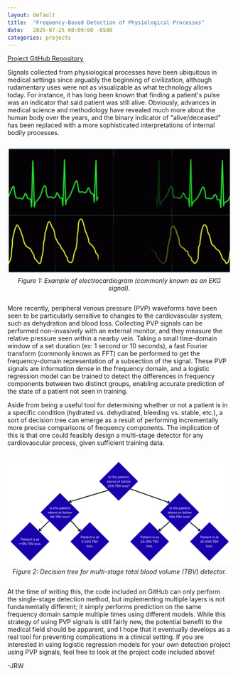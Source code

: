 ```yaml
---
layout: default
title:  "Frequency-Based Detection of Physiological Processes"
date:   2025-07-25 00:09:00 -0500
categories: projects
---
```


[Project GitHub Repository](https://github.com/JRW-lab/PVP_IPFM_simulator)

Signals collected from physiological processes have been ubiquitous in medical settings since arguably the beginning of civilization, although rudamentary uses were not as visualizable as what technology allows today. For instance, it has long been known that finding a patient's pulse was an indicator that said patient was still alive. Obviously, advances in medical science and methodology have revealed much more about the human body over the years, and the binary indicator of "alive/deceased" has been replaced with a more sophisticated interpretations of internal bodily processes.

<div style="text-align: center; margin: 2em 0;">
  <img src="/assets/gifs/ekg-heart-rate.gif" alt="Gif of EKG signal" style="max-width: 100%; height: auto;">
  <p style="font-style: italic; margin-top: 0.5em;">Figure 1: Example of electrocardiogram (commonly known as an EKG signal).</p>
</div>

More recently, peripheral venous pressure (PVP) waveforms have been seen to be particularly sensitive to changes to the cardiovascular system, such as dehydration and blood loss. Collecting PVP signals can be performed non-invasively with an external monitor, and they measure the relative pressure seen within a nearby vein. Taking a small time-domain window of a set duration (ex: 1 second or 10 seconds), a fast Fourier transform (commonly known as FFT) can be performed to get the frequency-domain representation of a subsection of the signal. These PVP signals are information dense in the frequency domain, and a logistic regression model can be trained to detect the differences in frequency components between two distinct groups, enabling accurate prediction of the state of a patient not seen in training.

Aside from being a useful tool for determining whether or not a patient is in a specific condition (hydrated vs. dehydrated, bleeding vs. stable, etc.), a sort of decision tree can emerge as a result of performing incrementally more precise comparisons of frequency components. The implication of this is that one could feasibly design a multi-stage detector for any cardiovascular process, given sufficient training data.

<div style="text-align: center; margin: 2em 0;">
  <img src="/assets/images/multi-stage-detector.png" alt="Multi-stage detector example" style="max-width: 100%; height: auto;">
  <p style="font-style: italic; margin-top: 0.5em;">Figure 2: Decision tree for multi-stage total blood volume (TBV) detector.</p>
</div>

At the time of writing this, the code included on GitHub can only perform the single-stage detection method, but implementing multiple layers is not fundamentally different; it simply performs prediction on the same frequency domain sample multiple times using different models. While this strategy of using PVP signals is still fairly new, the potential benefit to the medical field should be apparent, and I hope that it eventually develops as a real tool for preventing complications in a clinical setting. If you are interested in using logistic regression models for your own detection project using PVP signals, feel free to look at the project code included above!

-JRW